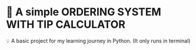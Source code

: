 # 📁 A simple ORDERING SYSTEM WITH TIP CALCULATOR

💡 A basic project for my learning journey in Python. (It only runs in terminal)
